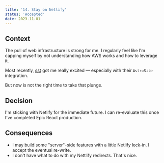 ```yaml
---
title: '14. Stay on Netlify'
status: 'Accepted'
date: 2023-11-01
---
```


## Context

The pull of web infrastructure is strong for me.
I regularly feel like I'm capping myself by not understanding how AWS works and how to leverage it.

Most recently, [sst](https://sst.dev/) got me really excited — especially with their `AstroSite` integration.

But now is not the right time to take that plunge.

## Decision

I'm sticking with Netlify for the immediate future.
I can re-evaluate this once I've completed Epic React production.

## Consequences

- I may build some "server"-side features with a little Netlify lock-in. I accept the eventual re-write.
- I don't have what to do with my Nettlify redirects. That's nice.
